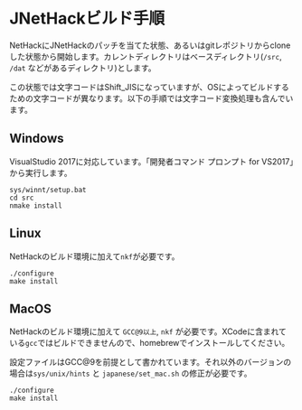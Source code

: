 # JNetHackビルド手順

NetHackにJNetHackのパッチを当てた状態、あるいはgitレポジトリからcloneした状態から開始します。カレントディレクトリはベースディレクトリ(`/src`, `/dat` などがあるディレクトリ)とします。

この状態では文字コードはShift_JISになっていますが、OSによってビルドするための文字コードが異なります。以下の手順では文字コード変換処理も含んでいます。

## Windows

VisualStudio 2017に対応しています。「開発者コマンド プロンプト for VS2017」から実行します。

```
sys/winnt/setup.bat
cd src
nmake install
```

## Linux

NetHackのビルド環境に加えて`nkf`が必要です。

```
./configure
make install
```

## MacOS

NetHackのビルド環境に加えて `GCC@9以上`, `nkf` が必要です。XCodeに含まれている`gcc`ではビルドできませんので、homebrewでインストールしてください。

設定ファイルはGCC@9を前提として書かれています。それ以外のバージョンの場合は`sys/unix/hints` と `japanese/set_mac.sh` の修正が必要です。

```
./configure
make install
```
